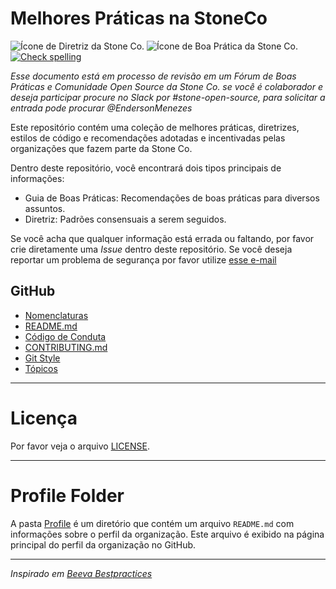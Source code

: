 # Melhores Práticas na StoneCo

![Ícone de Diretriz da Stone Co.](https://img.shields.io/badge/STONE-diretriz-green?style=for-the-badge)
![Ícone de Boa Prática da Stone Co.](https://img.shields.io/badge/STONE-BOA%20PR%C3%81TICA-green?style=for-the-badge)
[![Check spelling](https://github.com/stone-payments/stoneco-guidelines/actions/workflows/spell-checking.yaml/badge.svg)](https://github.com/stone-payments/stoneco-guidelines/actions/workflows/spell-checking.yaml)

_Esse documento está em processo de revisão em um Fórum de Boas Práticas e Comunidade Open Source da Stone Co. se você é colaborador e deseja participar procure no Slack por #stone-open-source, para solicitar a entrada pode procurar @EndersonMenezes_

Este repositório contém uma coleção de melhores práticas, diretrizes, estilos de código e recomendações adotadas e incentivadas pelas organizações que fazem parte da Stone Co.

Dentro deste repositório, você encontrará dois tipos principais de informações:

- Guia de Boas Práticas: Recomendações de boas práticas para diversos assuntos.
- Diretriz: Padrões consensuais a serem seguidos.

Se você acha que qualquer informação está errada ou faltando, por favor crie diretamente uma _Issue_ dentro deste repositório.  Se você deseja reportar um problema de segurança por favor utilize [esse e-mail](mailto:opensourcesec@stone.com.br)

## GitHub

* [Nomenclaturas](naming-convention/README.md)
* [README.md](readme/README.md)
* [Código de Conduta](./CODE_OF_CONDUCT.md)
* [CONTRIBUTING.md](contributing/README.md)
* [Git Style](git-style/README.md)
* [Tópicos](topics/README.md)

---

# Licença

Por favor veja o arquivo [LICENSE](../LICENSE).

---

# Profile Folder

A pasta [Profile](profile/) é um diretório que contém um arquivo `README.md` com informações sobre o perfil da organização. Este arquivo é exibido na página principal do perfil da organização no GitHub.

---

_Inspirado em [Beeva Bestpractices](https://github.com/beeva-enriqueotero/beeva-best-practices)_


